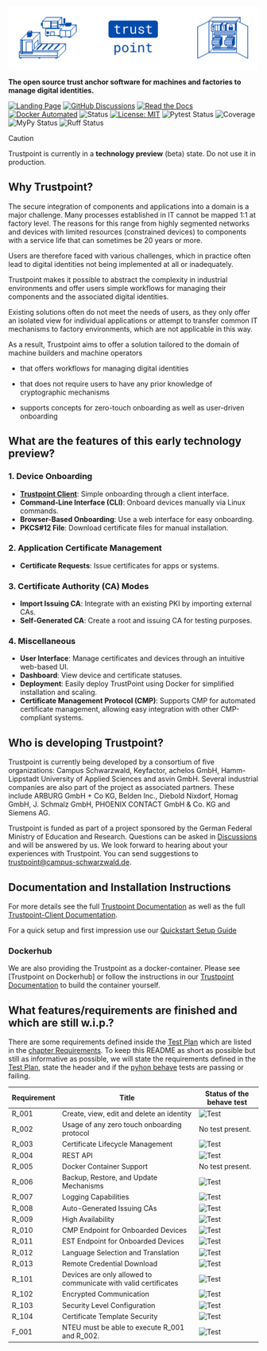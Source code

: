 ![Trustpoint](.github-assets/trustpoint_banner.png)  

**The open source trust anchor software for machines and factories to manage digital identities.**  

[![Landing Page](https://img.shields.io/badge/Landing_Page-014BAD)](https://trustpoint.campus-schwarzwald.de/en/)
[![GitHub Discussions](https://img.shields.io/badge/GitHub-Discussions-014BAD)](https://github.com/orgs/TrustPoint-Project/discussions)
[![Read the Docs](https://img.shields.io/readthedocs/trustpoint)](https://trustpoint.readthedocs.io)
[![Docker Automated](https://img.shields.io/docker/automated/trustpoint2023/trustpoint)](https://hub.docker.com/r/trustpoint2023/trustpoint)
![Status](https://img.shields.io/badge/Status-Beta-red)
[![License: MIT](https://img.shields.io/badge/License-MIT-yellow.svg)](https://opensource.org/licenses/MIT)
![Pytest Status](https://github.com/TrustPoint-Project/trustpoint/actions/workflows/pytest.yml/badge.svg)
![Coverage](https://codecov.io/gh/TrustPoint-Project/trustpoint/branch/main/graph/badge.svg)
![MyPy Status](https://github.com/TrustPoint-Project/trustpoint/actions/workflows/mypy.yml/badge.svg)
![Ruff Status](https://github.com/TrustPoint-Project/trustpoint/actions/workflows/ruff.yml/badge.svg)

> [!CAUTION]
> Trustpoint is currently in a **technology preview** (beta) state. Do not use it in production.

## Why Trustpoint?

The secure integration of components and applications into a domain is a major challenge. Many processes established in
IT cannot be mapped 1:1 at factory level. The reasons for this range from highly segmented networks and devices with
limited resources (constrained devices) to components with a service life that can sometimes be 20 years or more.

Users are therefore faced with various challenges, which in practice often lead to digital identities not being
implemented at all or inadequately.

Trustpoint makes it possible to abstract the complexity in industrial environments and offer users simple workflows for
managing their components and the associated digital identities.

Existing solutions often do not meet the needs of users, as they only offer an isolated view for individual applications
or attempt to transfer common IT mechanisms to factory environments, which are not applicable in this way.

As a result, Trustpoint aims to offer a solution tailored to the domain of machine builders and machine operators

- that offers workflows for managing digital identities

- that does not require users to have any prior knowledge of cryptographic mechanisms

- supports concepts for zero-touch onboarding as well as user-driven onboarding

## What are the features of this early technology preview?

### 1. Device Onboarding

- **[Trustpoint Client](https://github.com/TrustPoint-Project/trustpoint-client)**: Simple onboarding through a client
  interface.
- **Command-Line Interface (CLI)**: Onboard devices manually via Linux commands.
- **Browser-Based Onboarding**: Use a web interface for easy onboarding.
- **PKCS#12 File**: Download certificate files for manual installation.

### 2. Application Certificate Management

- **Certificate Requests**: Issue certificates for apps or systems.

### 3. Certificate Authority (CA) Modes

- **Import Issuing CA**: Integrate with an existing PKI by importing external CAs.
- **Self-Generated CA**: Create a root and issuing CA for testing purposes.

### 4. Miscellaneous

- **User Interface**: Manage certificates and devices through an intuitive web-based UI.
- **Dashboard**: View device and certificate statuses.
- **Deployment**: Easily deploy TrustPoint using Docker for simplified installation and scaling.
- **Certificate Management Protocol (CMP)**: Supports CMP for automated certificate management, allowing easy
  integration with other CMP-compliant systems.

## Who is developing Trustpoint?

Trustpoint is currently being developed by a consortium of five organizations: Campus Schwarzwald, Keyfactor, achelos
GmbH, Hamm-Lippstadt University of Applied Sciences and asvin GmbH. Several industrial companies are also part of the
project as associated partners. These include ARBURG GmbH + Co KG, Belden Inc., Diebold Nixdorf, Homag GmbH, J. Schmalz
GmbH, PHOENIX CONTACT GmbH & Co. KG and Siemens AG.

Trustpoint is funded as part of a project sponsored by the German Federal Ministry of Education and Research. Questions
can be asked in [Discussions](https://github.com/orgs/TrustPoint-Project/discussions) and will be answered by us. We
look forward to hearing about your experiences with Trustpoint. You can send suggestions to
trustpoint@campus-schwarzwald.de.

## Documentation and Installation Instructions

For more details see the full [Trustpoint Documentation](https://trustpoint.readthedocs.io/en/latest/) as well as
the full [Trustpoint-Client Documentation](https://trustpoint-client.readthedocs.io/en/latest/).

For a quick setup and first impression use
our [Quickstart Setup Guide](https://trustpoint.readthedocs.io/en/latest/quickstart_setup.html#)

### Dockerhub

We are also providing the Trustpoint as a docker-container. Please see [Trustpoint on Dockerhub] or follow the
instructions in our [Trustpoint Documentation](https://trustpoint.readthedocs.io/en/latest/) to build the
container yourself.

## What features/requirements are finished and which are still w.i.p.?

There are some requirements defined inside
the [Test Plan](https://trustpoint.readthedocs.io/en/test_plan/test_plan.html)
which are listed in
the [chapter Requirements](https://trustpoint.readthedocs.io/en/test_plan/test_plan.html#requirements).
To keep this README as short as possible but still as informative as possible,
we will state the requirements defined in
the [Test Plan](https://trustpoint.readthedocs.io/en/test_plan/test_plan.html),
state the header and if the [pyhon behave](https://behave.readthedocs.io/en/latest/) tests are passing or failing.

| Requirement | Title                                                           | Status of the behave test                                                                                    |
|-------------|-----------------------------------------------------------------|--------------------------------------------------------------------------------------------------------------|
| R_001       | Create, view, edit and delete an identity                       | ![Test](https://github.com/TrustPoint-Project/trustpoint/actions/workflows/r_001_feature_test.yml/badge.svg) |
| R_002       | Usage of any zero touch onboarding protocol                     | No test present.                                                                                             |
| R_003       | Certificate Lifecycle Management                                | ![Test](https://github.com/TrustPoint-Project/trustpoint/actions/workflows/r_003_feature_test.yml/badge.svg) |
| R_004       | REST API                                                        | ![Test](https://github.com/TrustPoint-Project/trustpoint/actions/workflows/r_004_feature_test.yml/badge.svg) |
| R_005       | Docker Container Support                                        | No test present.                                                                                             |
| R_006       | Backup, Restore, and Update Mechanisms                          | ![Test](https://github.com/TrustPoint-Project/trustpoint/actions/workflows/r_006_feature_test.yml/badge.svg) |
| R_007       | Logging Capabilities                                            | ![Test](https://github.com/TrustPoint-Project/trustpoint/actions/workflows/r_007_feature_test.yml/badge.svg) |
| R_008       | Auto-Generated Issuing CAs                                      | ![Test](https://github.com/TrustPoint-Project/trustpoint/actions/workflows/r_008_feature_test.yml/badge.svg) |
| R_009       | High Availability                                               | ![Test](https://github.com/TrustPoint-Project/trustpoint/actions/workflows/r_009_feature_test.yml/badge.svg) |
| R_010       | CMP Endpoint for Onboarded Devices                              | ![Test](https://github.com/TrustPoint-Project/trustpoint/actions/workflows/r_010_feature_test.yml/badge.svg) |
| R_011       | EST Endpoint for Onboarded Devices                              | ![Test](https://github.com/TrustPoint-Project/trustpoint/actions/workflows/r_011_feature_test.yml/badge.svg) |
| R_012       | Language Selection and Translation                              | ![Test](https://github.com/TrustPoint-Project/trustpoint/actions/workflows/r_012_feature_test.yml/badge.svg) |
| R_013       | Remote Credential Download                                      | ![Test](https://github.com/TrustPoint-Project/trustpoint/actions/workflows/r_013_feature_test.yml/badge.svg) |
| R_101       | Devices are only allowed to communicate with valid certificates | ![Test](https://github.com/TrustPoint-Project/trustpoint/actions/workflows/r_101_feature_test.yml/badge.svg) |
| R_102       | Encrypted Communication                                         | ![Test](https://github.com/TrustPoint-Project/trustpoint/actions/workflows/r_102_feature_test.yml/badge.svg) |
| R_103       | Security Level Configuration                                    | ![Test](https://github.com/TrustPoint-Project/trustpoint/actions/workflows/r_103_feature_test.yml/badge.svg) |
| R_104       | Certificate Template Security                                   | ![Test](https://github.com/TrustPoint-Project/trustpoint/actions/workflows/r_104_feature_test.yml/badge.svg) |
| F_001       | NTEU must be able to execute R_001 and R_002.                   | ![Test](https://github.com/TrustPoint-Project/trustpoint/actions/workflows/f_001_feature_test.yml/badge.svg) |
